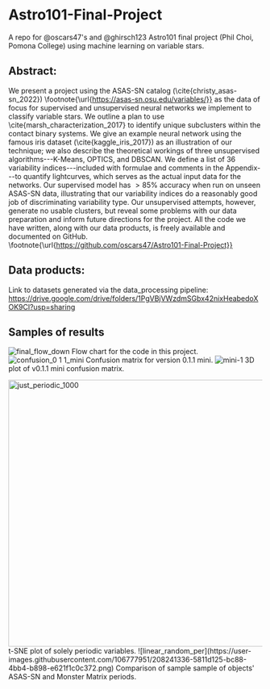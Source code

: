 # Astro101-Final-Project
A repo for @oscars47's and @ghirsch123 Astro101 final project (Phil Choi, Pomona College) using machine learning on variable stars.

## Abstract:
We present a project using the ASAS-SN catalog (\cite{christy_asas-sn_2022}) \footnote{\url{https://asas-sn.osu.edu/variables/}} as the data of focus for supervised and unsupervised neural networks we implement to classify variable stars. We outline a plan to use \cite{marsh_characterization_2017} to identify unique subclusters within the contact binary systems. We give an example neural network using the famous iris dataset (\cite{kaggle_iris_2017}) as an illustration of our technique; we also describe the theoretical workings of three unsupervised algorithms---K-Means, OPTICS, and DBSCAN. We define a list of 36 variability indices---included with formulae and comments in the Appendix---to quantify lightcurves, which serves as the actual input data for the networks. Our supervised model has $> 85\%$ accuracy when run on unseen ASAS-SN data, illustrating that our variability indices do a reasonably good job of discriminating variability type. Our unsupervised attempts, however, generate no usable clusters, but reveal some problems with our data preparation and inform future directions for the project. All the code we have written, along with our data products, is freely available and documented on GitHub. \footnote{\url{https://github.com/oscars47/Astro101-Final-Project}}


## Data products:
Link to datasets generated via the data_processing pipeline: https://drive.google.com/drive/folders/1PgVBjVWzdmSGbx42nixHeabedoXOK9Cl?usp=sharing

## Samples of results
![final_flow_down](https://user-images.githubusercontent.com/106777951/208241323-d30c3cb9-f709-4421-ba13-9eae762af961.png)
Flow chart for the code in this project.
![confusion_0 1 1_mini](https://user-images.githubusercontent.com/106777951/208241192-3c327e34-982d-48a4-afd4-68f249bf2880.png)
Confusion matrix for version 0.1.1 mini.
![mini-1](https://user-images.githubusercontent.com/106777951/208241458-eb0d4c06-a0fe-41c0-925d-2274924ddab1.png)
3D plot of v0.1.1 mini confusion matrix.

<img width="529" alt="just_periodic_1000" src="https://user-images.githubusercontent.com/106777951/208241328-959f207e-3066-4211-ad88-96cc9062c37b.png">
t-SNE plot of solely periodic variables.
![linear_random_per](https://user-images.githubusercontent.com/106777951/208241336-5811d125-bc88-4bb4-b898-e621f1c0c372.png)
Comparison of sample sample of objects' ASAS-SN and Monster Matrix periods.



